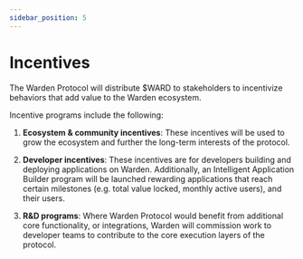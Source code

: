 ```yaml
---
sidebar_position: 5
---
```


# Incentives

The Warden Protocol will distribute $WARD to stakeholders to incentivize behaviors that add value to the Warden ecosystem.

Incentive programs include the following:

1. **Ecosystem & community incentives**: These incentives will be used to grow the ecosystem and further the long-term interests of the protocol.

2. **Developer incentives**: These incentives are for developers building and deploying applications on Warden. Additionally, an Intelligent Application Builder program will be launched rewarding applications that reach certain milestones (e.g. total value locked, monthly active users), and their users.

3. **R&D programs**: Where Warden Protocol would benefit from additional core functionality, or integrations, Warden will commission work to developer teams to contribute to the core execution layers of the protocol.
